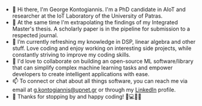 - 👋 Hi there, I'm George Kontogiannis. I'm a PhD candidate in AIoT and researcher at the IoT Laboratory of the University of Patras.
- 🔭 At the same time I'm extrapolating the findings of my Integrated Master's thesis. A scholarly paper is in the pipeline for submission to a respected journal.
- 🌱 I’m currently refreshing my knowledge in DSP, linear algebra and other stuff. Love coding and enjoy working on interesting side projects, while constantly striving to improve my coding skills.
- 👯 I'd love to collaborate on building an open-source ML software/library that can simplify complex machine learning tasks and empower developers to create intelligent applications with ease.
- 📫 To connect or chat about all things software, you can reach me via email at [g.kontogiannis@upnet.gr](mailto:g.kontogiannis@upnet.gr) or through my [LinkedIn](https://www.linkedin.com/in/george-kontogiannis/) profile.
- 👀 Thanks for stopping by and happy coding! 🤖💻👨‍💻
